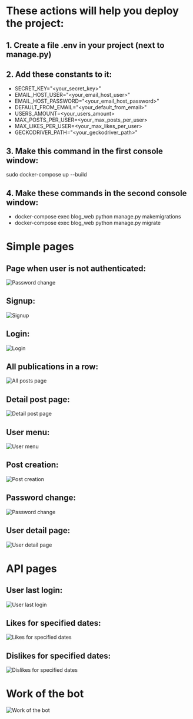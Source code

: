 # These actions will help you deploy the project:
## 1.   Create a file **.env** in your project (next to manage.py)
## 2.   Add these constants to it:
* SECRET_KEY="<your_secret_key>"
* EMAIL_HOST_USER="<your_email_host_user>"
* EMAIL_HOST_PASSWORD="<your_email_host_password>"
* DEFAULT_FROM_EMAIL="<your_default_from_email>"
* USERS_AMOUNT=<your_users_amount>
* MAX_POSTS_PER_USER=<your_max_posts_per_user>
* MAX_LIKES_PER_USER=<your_max_likes_per_user>
* GECKODRIVER_PATH="<your_geckodriver_path>"
## 3.   Make this command in the first console window:
sudo docker-compose up --build
## 4.   Make these commands in the second console window:
* docker-compose exec blog_web python manage.py makemigrations
* docker-compose exec blog_web python manage.py migrate

# Simple pages
## Page when user is not authenticated:
![Password change](https://github.com/OsnovaDT/Blog/blob/main/readme_images/user_is_not_authenticated.png)

## Signup:
![Signup](https://github.com/OsnovaDT/Blog/blob/main/readme_images/signup.png)

## Login:
![Login](https://github.com/OsnovaDT/Blog/blob/main/readme_images/login.png)

## All publications in a row:
![All posts page](https://github.com/OsnovaDT/Blog/blob/main/readme_images/all_posts.png)

## Detail post page:
![Detail post page](https://github.com/OsnovaDT/Blog/blob/main/readme_images/post.png)

## User menu:
![User menu](https://github.com/OsnovaDT/Blog/blob/main/readme_images/user_menu.png)

## Post creation:
![Post creation](https://github.com/OsnovaDT/Blog/blob/main/readme_images/post_creation.png)

## Password change:
![Password change](https://github.com/OsnovaDT/Blog/blob/main/readme_images/password_change.png)

## User detail page:
![User detail page](https://github.com/OsnovaDT/Blog/blob/main/readme_images/user_page.png)

# API pages
## User last login:
![User last login](https://github.com/OsnovaDT/Blog/blob/main/readme_images/api/last_login.png)

## Likes for specified dates:
![Likes for specified dates](https://github.com/OsnovaDT/Blog/blob/main/readme_images/api/likes_dates.png)

## Dislikes for specified dates:
![Dislikes for specified dates](https://github.com/OsnovaDT/Blog/blob/main/readme_images/api/dislikes_dates.png)

# Work of the bot
![Work of the bot](https://github.com/OsnovaDT/Blog/blob/main/readme_images/bot.gif)
